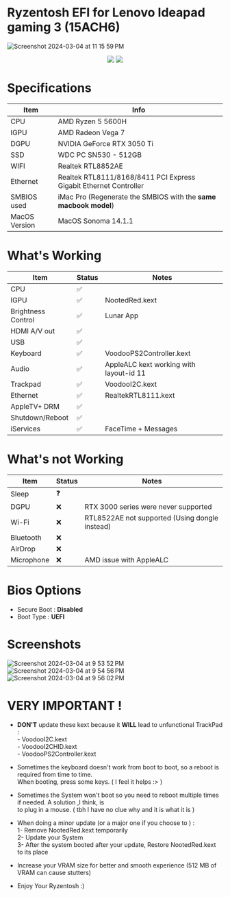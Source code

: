 # Ryzentosh EFI for Lenovo Ideapad gaming 3 (15ACH6)
![Screenshot 2024-03-04 at 11 15 59 PM](https://github.com/Mouadh-Jedli/ideapad-gaming-3-ryzentosh/assets/53920740/b4e5eba3-fc70-442b-9db0-631a83ccb743)

<div id="badges" align="center">
  <img src="https://img.shields.io/badge/OC-0.9.8-blue">
  <img src="https://img.shields.io/badge/macOS-Sonoma_14.1.1-green">
</div>

# Specifications

| Item  | Info  |
| ------------ | ------------ |
| CPU  |  AMD Ryzen 5 5600H |
| IGPU  |  AMD Radeon Vega 7 |
| DGPU | NVIDIA GeForce RTX 3050 Ti  |
| SSD | WDC PC SN530 - 512GB  |
| WIFI | Realtek RTL8852AE  |
| Ethernet  | Realtek RTL8111/8168/8411 PCI Express Gigabit Ethernet Controller  |
| SMBIOS used  | iMac Pro (Regenerate the SMBIOS with the **same macbook model**)  |
| MacOS Version  | MacOS Sonoma 14.1.1  |

# What's Working

| Item | Status | Notes |
| --- | --- | --- |
| CPU | ✅ |   |
| IGPU | ✅ | NootedRed.kext |
| Brightness Control | ✅ | Lunar App |
| HDMI A/V out | ✅ |   |
| USB | ✅ |  |
| Keyboard | ✅ | VoodooPS2Controller.kext |
| Audio | ✅ | AppleALC kext working with layout-id 11 |
| Trackpad | ✅ | VoodooI2C.kext |
| Ethernet | ✅ | RealtekRTL8111.kext |
| AppleTV+ DRM | ✅ |  |
| Shutdown/Reboot | ✅ |   |
| iServices | ✅ | FaceTime + Messages  |

# What's not Working

| Item | Status | Notes |
| --- | --- | --- |
| Sleep | ❓ |  |
| DGPU | ❌ | RTX 3000 series were never supported |
| Wi-Fi | ❌ | RTL8522AE not supported (Using dongle instead) |
| Bluetooth | ❌ |  |
| AirDrop | ❌ |  |
| Microphone | ❌ | AMD issue with AppleALC |

# Bios Options

*   Secure Boot : **Disabled**
*   Boot Type : **UEFI**

# Screenshots

![Screenshot 2024-03-04 at 9 53 52 PM](https://github.com/Mouadh-Jedli/ideapad-gaming-3-ryzentosh/assets/53920740/e462de51-04b2-465e-aabc-f7e8b0e86be2)
<br>
![Screenshot 2024-03-04 at 9 54 56 PM](https://github.com/Mouadh-Jedli/ideapad-gaming-3-ryzentosh/assets/53920740/b6f84347-185f-4c2c-971d-03408263283d)
<br>
![Screenshot 2024-03-04 at 9 56 02 PM](https://github.com/Mouadh-Jedli/ideapad-gaming-3-ryzentosh/assets/53920740/497a6a2c-ac15-48f6-9c81-409d0541b8aa)


# VERY IMPORTANT !

*   **DON'T** update these kext because it **WILL** lead to unfunctional TrackPad :
  <br>- VoodooI2C.kext
  <br>- VoodooI2CHID.kext
  <br>- VoodooPS2Controller.kext

*   Sometimes the keyboard doesn't work from boot to boot, so a reboot is required from time to time.<br>
    When booting, press some keys. ( I feel it helps :> )

*   Sometimes the System won't boot so you need to reboot multiple times if needed. A solution ,I think, is<br>
    to plug in a mouse. ( tbh I have no clue why and it is what it is )

*   When doing a minor update (or a major one if you choose to ) :
    <br>1- Remove NootedRed.kext temporarily
    <br>2- Update your System
    <br>3- After the system booted after your update, Restore NootedRed.kext to its place

*   Increase your VRAM size for better and smooth experience (512 MB of VRAM can cause stutters)

*   Enjoy Your Ryzentosh :)
